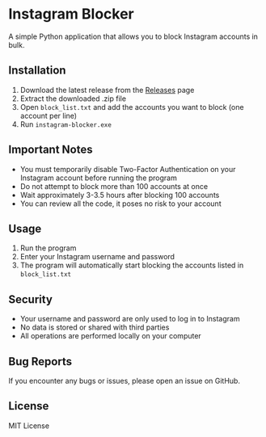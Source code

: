# Instagram Blocker

A simple Python application that allows you to block Instagram accounts in bulk.

## Installation

1. Download the latest release from the [Releases](https://github.com/0baris/instagram-blocker/releases) page
2. Extract the downloaded .zip file
3. Open `block_list.txt` and add the accounts you want to block (one account per line)
4. Run `instagram-blocker.exe`

## Important Notes

- You must temporarily disable Two-Factor Authentication on your Instagram account before running the program
- Do not attempt to block more than 100 accounts at once
- Wait approximately 3-3.5 hours after blocking 100 accounts
- You can review all the code, it poses no risk to your account

## Usage

1. Run the program
2. Enter your Instagram username and password
3. The program will automatically start blocking the accounts listed in `block_list.txt`

## Security

- Your username and password are only used to log in to Instagram
- No data is stored or shared with third parties
- All operations are performed locally on your computer

## Bug Reports

If you encounter any bugs or issues, please open an issue on GitHub.

## License

MIT License